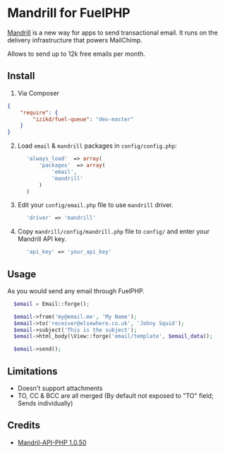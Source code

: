 Mandrill for FuelPHP
====================

[Mandrill](http://mandrill.com/) is a new way for apps to send transactional email.
It runs on the delivery infrastructure that powers MailChimp.

Allows to send up to 12k free emails per month.

## Install

1. Via Composer

``` json
{
    "require": {
        "izikd/fuel-queue": "dev-master"
    }
}
```

2. Load `email` & `mandrill` packages in `config/config.php`:
``` php
      'always_load'  => array(
          'packages'  => array(
              'email',
              'mandrill'
          )
      )
```

3. Edit your `config/email.php` file to use `mandrill` driver.
``` php
      'driver' => 'mandrill'
```

4. Copy `mandrill/config/mandrill.php` file to `config/` and enter your Mandrill API key.
``` php
      'api_key' => 'your_api_key'
```

## Usage
As you would send any email through FuelPHP.

``` php
  $email = Email::forge();

  $email->from('my@email.me', 'My Name');
  $email->to('receiver@elsewhere.co.uk', 'Johny Squid');
  $email->subject('This is the subject');
  $email->html_body(\View::forge('email/template', $email_data));

  $email->send();
```


## Limitations
* Doesn't support attachments
* TO, CC & BCC are all merged (By default not exposed to "TO" field; Sends individually)

## Credits
* [Mandril-API-PHP  1.0.50](https://packagist.org/packages/mandrill/mandrill)
